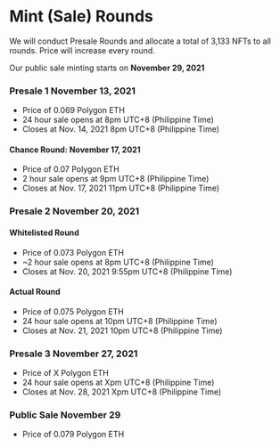 # Mint (Sale) Rounds

We will conduct Presale Rounds and allocate a total of 3,133 NFTs to all rounds. Price will increase every round.

Our public sale minting starts on **November 29, 2021**

### Presale 1 November 13, 2021

- Price of 0.069 Polygon ETH
- 24 hour sale opens at 8pm UTC+8 (Philippine Time)
- Closes at Nov. 14, 2021 8pm UTC+8 (Philippine Time)

#### Chance Round: November 17, 2021

- Price of 0.07 Polygon ETH
- 2 hour sale opens at 9pm UTC+8 (Philippine Time)
- Closes at Nov. 17, 2021 11pm UTC+8 (Philippine Time)

### Presale 2 November 20, 2021

#### Whitelisted Round

- Price of 0.073 Polygon ETH
- ~2 hour sale opens at 8pm UTC+8 (Philippine Time)
- Closes at Nov. 20, 2021 9:55pm UTC+8 (Philippine Time)

#### Actual Round

- Price of 0.075 Polygon ETH
- 24 hour sale opens at 10pm UTC+8 (Philippine Time)
- Closes at Nov. 21, 2021 10pm UTC+8 (Philippine Time)

### Presale 3 November 27, 2021

- Price of X Polygon ETH
- 24 hour sale opens at Xpm UTC+8 (Philippine Time)
- Closes at Nov. 28, 2021 Xpm UTC+8 (Philippine Time)

### Public Sale November 29

- Price of 0.079 Polygon ETH
